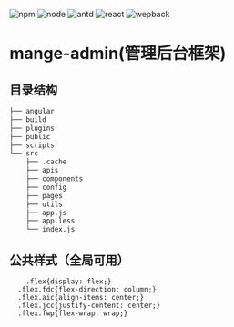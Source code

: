
![npm](https://img.shields.io/badge/npm-v6.9.0-green)
![node](https://img.shields.io/badge/node-v10.16.3-red)
![antd](https://img.shields.io/badge/antd-^4.0.1-orange)
![react](https://img.shields.io/badge/react-^16.13.0-blue)
![wepback](https://img.shields.io/badge/webpack-^4.42.0-green)

# mange-admin(管理后台框架)

## 目录结构
```xml
├── angular
├── build
├── plugins
├── public
├── scripts
└── src
    ├── .cache
    ├── apis
	├── components
	├── config
	├── pages
	├── utils
    ├── app.js
	├── app.less
	└── index.js
```

## 公共样式（全局可用）
```less
	.flex{display: flex;}
  .flex.fdc{flex-direction: column;}
  .flex.aic{align-items: center;}
  .flex.jcc{justify-content: center;}
  .flex.fwp{flex-wrap: wrap;}
```